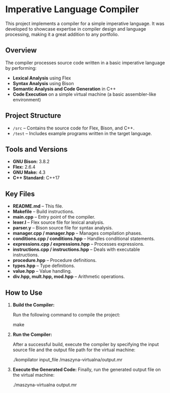 # Imperative Language Compiler

This project implements a compiler for a simple imperative language. It was developed to showcase expertise in compiler design and language processing, making it a great addition to any portfolio.

## Overview

The compiler processes source code written in a basic imperative language by performing:
- **Lexical Analysis** using Flex
- **Syntax Analysis** using Bison
- **Semantic Analysis and Code Generation** in C++
- **Code Execution** on a simple virtual machine (a basic assembler-like environment)

## Project Structure

- `/src` – Contains the source code for Flex, Bison, and C++.
- `/test` – Includes example programs written in the target language.

## Tools and Versions

- **GNU Bison:** 3.8.2
- **Flex:** 2.6.4
- **GNU Make:** 4.3
- **C++ Standard:** C++17

## Key Files

- **README.md** – This file.
- **Makefile** – Build instructions.
- **main.cpp** – Entry point of the compiler.
- **lexer.l** – Flex source file for lexical analysis.
- **parser.y** – Bison source file for syntax analysis.
- **manager.cpp / manager.hpp** – Manages compilation phases.
- **conditions.cpp / conditions.hpp** – Handles conditional statements.
- **expressions.cpp / expressions.hpp** – Processes expressions.
- **instructions.cpp / instructions.hpp** – Deals with executable instructions.
- **procedure.hpp** – Procedure definitions.
- **types.hpp** – Type definitions.
- **value.hpp** – Value handling.
- **div.hpp, mult.hpp, mod.hpp** – Arithmetic operations.

## How to Use

1. **Build the Compiler:**

   Run the following command to compile the project:

   make

2. **Run the Compiler:**

    After a successful build, execute the compiler by specifying the input source file and the output file path for the virtual machine:

    ./kompilator input_file /maszyna-virtualna/output.mr

3. **Execute the Generated Code:**
    Finally, run the generated output file on the virtual machine:
    
    ./maszyna-virtualna output.mr